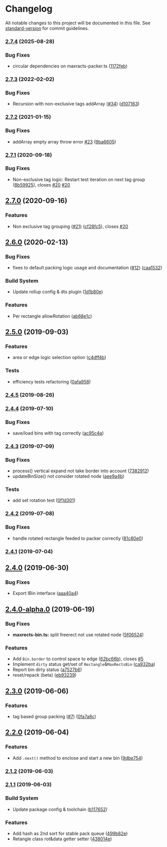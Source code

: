 # Changelog

All notable changes to this project will be documented in this file. See [standard-version](https://github.com/conventional-changelog/standard-version) for commit guidelines.

### [2.7.4](https://github.com/soimy/maxrects-packer/compare/v2.7.3...v2.7.4) (2025-08-28)


### Bug Fixes

* circular dependencies on maxracts-packer.ts ([1172feb](https://github.com/soimy/maxrects-packer/commit/1172feb0c702a6d8e7416aab3f0ef92d359d4066))

### [2.7.3](https://github.com/soimy/maxrects-packer/compare/v2.7.2...v2.7.3) (2022-02-02)


### Bug Fixes

* Recursion with non-exclusive tags addArray ([#34](https://github.com/soimy/maxrects-packer/issues/34)) ([d107163](https://github.com/soimy/maxrects-packer/commit/d107163dc214e1f4f45d1bf4241efe8e5b1b34b3))

### [2.7.2](https://github.com/soimy/maxrects-packer/compare/v2.7.1...v2.7.2) (2021-01-15)


### Bug Fixes

* addArray empty array throw error [#23](https://github.com/soimy/maxrects-packer/issues/23) ([9ba6605](https://github.com/soimy/maxrects-packer/commit/9ba6605))



### [2.7.1](https://github.com/soimy/maxrects-packer/compare/v2.7.0...v2.7.1) (2020-09-18)


### Bug Fixes

* Non-exclusive tag logic: Restart test iteration on next tag group ([8b59925](https://github.com/soimy/maxrects-packer/commit/8b59925)), closes [#20](https://github.com/soimy/maxrects-packer/issues/20) [#20](https://github.com/soimy/maxrects-packer/issues/20)



## [2.7.0](https://github.com/soimy/maxrects-packer/compare/v2.6.0...v2.7.0) (2020-09-16)


### Features

* Non exclusive tag grouping ([#21](https://github.com/soimy/maxrects-packer/issues/21)) ([cf28fc5](https://github.com/soimy/maxrects-packer/commit/cf28fc5)), closes [#20](https://github.com/soimy/maxrects-packer/issues/20)



## [2.6.0](https://github.com/soimy/maxrects-packer/compare/v2.5.0...v2.6.0) (2020-02-13)


### Bug Fixes

* fixes to default packing logic usage and documentation ([#12](https://github.com/soimy/maxrects-packer/issues/12)) ([caa1532](https://github.com/soimy/maxrects-packer/commit/caa1532))


### Build System

* Update rollup config & dts plugin ([1d1b80e](https://github.com/soimy/maxrects-packer/commit/1d1b80e))


### Features

* Per rectangle allowRotation ([ab68e1c](https://github.com/soimy/maxrects-packer/commit/ab68e1c))



## [2.5.0](https://github.com/soimy/maxrects-packer/compare/v2.4.5...v2.5.0) (2019-09-03)


### Features

* area or edge logic selection option ([c4dff4b](https://github.com/soimy/maxrects-packer/commit/c4dff4b))


### Tests

* efficiency tests refactoring ([0afa958](https://github.com/soimy/maxrects-packer/commit/0afa958))



### [2.4.5](https://github.com/soimy/maxrects-packer/compare/v2.4.4...v2.4.5) (2019-08-26)



### [2.4.4](https://github.com/soimy/maxrects-packer/compare/v2.4.3...v2.4.4) (2019-07-10)


### Bug Fixes

* save/load bins with tag correctly ([ac95c4a](https://github.com/soimy/maxrects-packer/commit/ac95c4a))



### [2.4.3](https://github.com/soimy/maxrects-packer/compare/v2.4.2...v2.4.3) (2019-07-09)


### Bug Fixes

* process() vertical expand not take border into account ([7382912](https://github.com/soimy/maxrects-packer/commit/7382912))
* updateBinSize() not consider rotated node ([aee9a4b](https://github.com/soimy/maxrects-packer/commit/aee9a4b))


### Tests

* add set rotation test ([0f1d301](https://github.com/soimy/maxrects-packer/commit/0f1d301))



### [2.4.2](https://github.com/soimy/maxrects-packer/compare/v2.4.1...v2.4.2) (2019-07-08)


### Bug Fixes

* handle rotated rectangle feeded to packer correctly ([81c80e0](https://github.com/soimy/maxrects-packer/commit/81c80e0))



### [2.4.1](https://github.com/soimy/maxrects-packer/compare/v2.4.0...v2.4.1) (2019-07-04)



## [2.4.0](https://github.com/soimy/maxrects-packer/compare/v2.4.0-alpha.0...v2.4.0) (2019-06-30)


### Bug Fixes

* Export IBin interface ([aaa40a4](https://github.com/soimy/maxrects-packer/commit/aaa40a4))



## [2.4.0-alpha.0](https://github.com/soimy/maxrects-packer/compare/v2.3.0...v2.4.0-alpha.0) (2019-06-19)


### Bug Fixes

* **maxrects-bin.ts:** split freerect not use rotated node ([5f06524](https://github.com/soimy/maxrects-packer/commit/5f06524))


### Features

* Add `Bin.border` to control space to edge ([62bc66b](https://github.com/soimy/maxrects-packer/commit/62bc66b)), closes [#5](https://github.com/soimy/maxrects-packer/issues/5)
* Implement `dirty` status get/set of `Rectangle`&`MaxRectsBin` ([ca932ba](https://github.com/soimy/maxrects-packer/commit/ca932ba))
* Report bin dirty status ([a7527b6](https://github.com/soimy/maxrects-packer/commit/a7527b6))
* reset/repack (beta) ([eb93239](https://github.com/soimy/maxrects-packer/commit/eb93239))



## [2.3.0](https://github.com/soimy/maxrects-packer/compare/v2.2.0...v2.3.0) (2019-06-06)


### Features

* tag based group packing ([#7](https://github.com/soimy/maxrects-packer/issues/7)) ([0fa7a8c](https://github.com/soimy/maxrects-packer/commit/0fa7a8c))



## [2.2.0](https://github.com/soimy/maxrects-packer/compare/v2.1.2...v2.2.0) (2019-06-04)


### Features

* Add `.next()` method to enclose and start a new bin ([9dbe754](https://github.com/soimy/maxrects-packer/commit/9dbe754))



### [2.1.2](https://github.com/soimy/maxrects-packer/compare/v2.1.1...v2.1.2) (2019-06-03)



### [2.1.1](https://github.com/soimy/maxrects-packer/compare/v2.1.0...v2.1.1) (2019-06-03)


### Build System

* Update package config & toolchain ([b117652](https://github.com/soimy/maxrects-packer/commit/b117652))


### Features

* Add hash as 2nd sort for stable pack queue ([499b82e](https://github.com/soimy/maxrects-packer/commit/499b82e))
* Retangle class rot&data getter setter ([438014e](https://github.com/soimy/maxrects-packer/commit/438014e))
